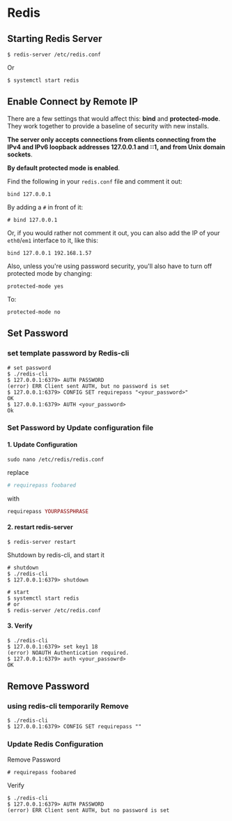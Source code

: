 # Redis

## Starting Redis Server

```shell
$ redis-server /etc/redis.conf
```

Or

```shell
$ systemctl start redis
```



## Enable Connect by Remote IP

There are a few settings that would affect this: **bind** and **protected-mode**. They work together to provide a baseline of security with new installs.

**The server only accepts connections from clients connecting from the IPv4 and IPv6 loopback addresses 127.0.0.1 and ::1, and from Unix domain sockets**.

**By default protected mode is enabled**.

Find the following in your `redis.conf` file and comment it out:

```
bind 127.0.0.1
```

By adding a `#` in front of it:

```
# bind 127.0.0.1
```

Or, if you would rather not comment it out, you can also add the IP of your `eth0`/`em1` interface to it, like this:

```
bind 127.0.0.1 192.168.1.57
```

Also, unless you're using password security, you'll also have to turn off protected mode by changing:

```
protected-mode yes
```

To:

```
protected-mode no
```

## Set Password

### set template password by Redis-cli

```shell
# set password
$ ./redis-cli
$ 127.0.0.1:6379> AUTH PASSWORD
(error) ERR Client sent AUTH, but no password is set
$ 127.0.0.1:6379> CONFIG SET requirepass "<your_password>"
OK
$ 127.0.0.1:6379> AUTH <your_password>
Ok
```

### Set Password by Update configuration file

#### 1. Update Configuration

```
sudo nano /etc/redis/redis.conf 
```

replace

```php
# requirepass foobared
```

with

```php
requirepass YOURPASSPHRASE
```

#### 2. restart redis-server

```shell
$ redis-server restart
```

Shutdown by redis-cli, and start it

```
# shutdown
$ ./redis-cli 
$ 127.0.0.1:6379> shutdown

# start
$ systemctl start redis
# or
$ redis-server /etc/redis.conf
```

#### 3. Verify

```shell
$ ./redis-cli
$ 127.0.0.1:6379> set key1 18
(error) NOAUTH Authentication required.
$ 127.0.0.1:6379> auth <your_passowrd>
OK
```



## Remove Password

### using redis-cli temporarily Remove 

```shell
$ ./redis-cli
$ 127.0.0.1:6379> CONFIG SET requirepass ""
```

###  Update Redis Configuration

Remove Password

```
# requirepass foobared
```

Verify

```
$ ./redis-cli
$ 127.0.0.1:6379> AUTH PASSWORD
(error) ERR Client sent AUTH, but no password is set
```

